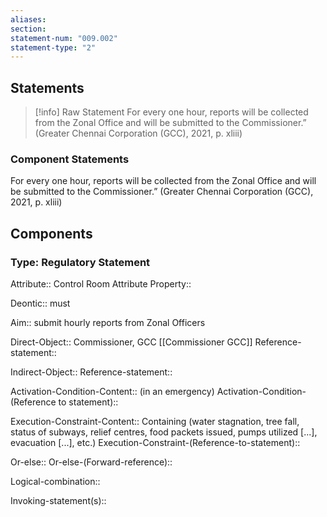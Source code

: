 ```yaml
---
aliases: 
section: 
statement-num: "009.002"
statement-type: "2"
---
```

## Statements 
> [!info] Raw Statement
> For every one hour, reports will be collected from the Zonal Office and will be submitted to the Commissioner.” (Greater Chennai Corporation (GCC), 2021, p. xliii) 
> 

### Component Statements
For every one hour, reports will be collected from the Zonal Office and will be submitted to the Commissioner.” (Greater Chennai Corporation (GCC), 2021, p. xliii) 
## Components
### Type: Regulatory Statement
Attribute:: Control Room
	Attribute Property::

Deontic:: must

Aim:: submit hourly reports from Zonal Officers

Direct-Object:: Commissioner, GCC [[Commissioner GCC]]
	Reference-statement::

Indirect-Object:: 
	Reference-statement::

Activation-Condition-Content:: (in an emergency)
	Activation-Condition-(Reference to statement)::

Execution-Constraint-Content:: Containing (water stagnation, tree fall, status of subways, relief centres, food packets issued, pumps utilized \[...], evacuation \[...], etc.)
	Execution-Constraint-(Reference-to-statement)::

Or-else::
	Or-else-(Forward-reference)::

Logical-combination::

Invoking-statement(s)::